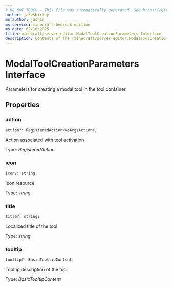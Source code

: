 ```yaml
---
# DO NOT TOUCH — This file was automatically generated. See https://github.com/mojang/minecraftapidocsgenerator to modify descriptions, examples, etc.
author: jakeshirley
ms.author: jashir
ms.service: minecraft-bedrock-edition
ms.date: 02/10/2025
title: minecraft/server-editor.ModalToolCreationParameters Interface
description: Contents of the @minecraft/server-editor.ModalToolCreationParameters class.
---
```

# ModalToolCreationParameters Interface

Parameters for creating a modal tool in the tool container

## Properties

### **action**
`action?: RegisteredAction<NoArgsAction>;`

Action associated with tool activation

Type: *RegisteredAction<NoArgsAction>*

### **icon**
`icon?: string;`

Icon resource

Type: *string*

### **title**
`title?: string;`

Localized title of the tool

Type: *string*

### **tooltip**
`tooltip?: BasicTooltipContent;`

Tooltip description of the tool

Type: *BasicTooltipContent*
